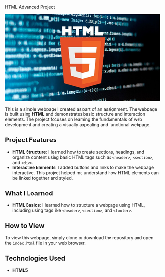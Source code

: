 HTML Advanced Project

![Project Image](https://github.com/YanielRamos/holbertonschool-web-development/blob/main/html_advanced/htmlcover.jpg)

This is a simple webpage I created as part of an assignment. The webpage is built using **HTML** and demonstrates basic structure and interaction elements. The project focuses on learning the fundamentals of web development and creating a visually appealing and functional webpage.

## Project Features
- **HTML Structure**: I learned how to create sections, headings, and organize content using basic HTML tags such as `<header>`, `<section>`, and `<div>`.
- **Interactive Elements**: I added buttons and links to make the webpage interactive. This project helped me understand how HTML elements can be linked together and styled.

## What I Learned
- **HTML Basics**: I learned how to structure a webpage using HTML, including using tags like `<header>`, `<section>`, and `<footer>`.

## How to View
To view this webpage, simply clone or download the repository and open the `index.html` file in your web browser.

## Technologies Used
- **HTML5**
